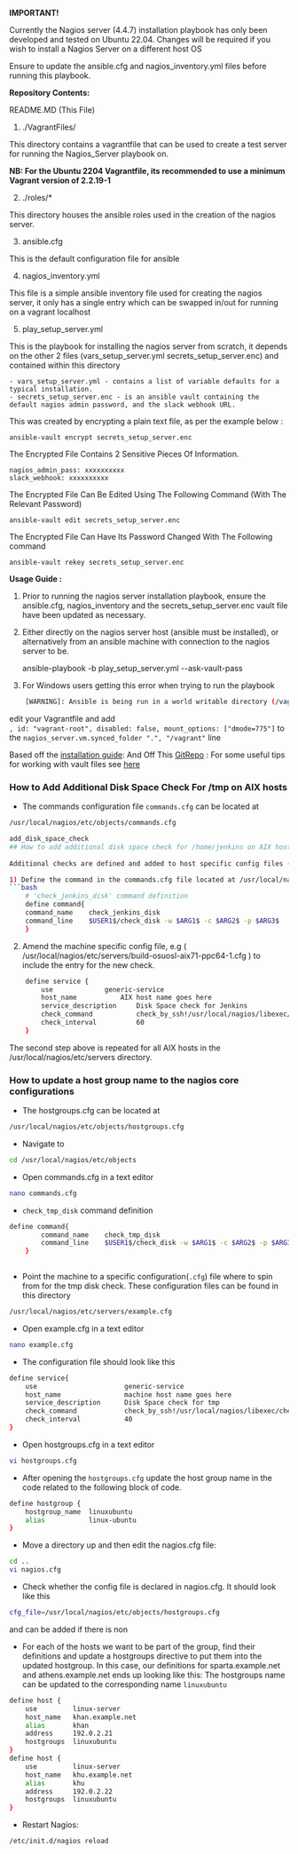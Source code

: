 **IMPORTANT!**

Currently the Nagios server (4.4.7) installation playbook has only been developed and tested on Ubuntu 22.04. Changes will be required if you wish to install a Nagios Server on a different host OS

Ensure to update the ansible.cfg and nagios_inventory.yml files before running this playbook.

**Repository Contents:**

README.MD (This File)

1) ./VagrantFiles/

  This directory contains a vagrantfile that can be used to create a test server for running the Nagios_Server playbook on.

  **NB: For the Ubuntu 2204 Vagrantfile, its recommended to use a minimum Vagrant version of 2.2.19-1**

2) ./roles/*

This directory houses the ansible roles used in the creation of the nagios server.

3) ansible.cfg

This is the default configuration file for ansible

4) nagios_inventory.yml

This file is a simple ansible inventory file used for creating the nagios server, it only has a single entry which can be swapped in/out for running on a vagrant localhost

5)  play_setup_server.yml

This is the playbook for installing the nagios server from scratch, it depends on the other 2 files (vars_setup_server.yml secrets_setup_server.enc) and contained within this directory

    - vars_setup_server.yml - contains a list of variable defaults for a typical installation.
    - secrets_setup_server.enc - is an ansible vault containing the default nagios admin password, and the slack webhook URL.

This was created by encrypting a plain text file, as per the example below :

    ansible-vault encrypt secrets_setup_server.enc

The Encrypted File Contains 2 Sensitive Pieces Of Information.

    nagios_admin_pass: xxxxxxxxxx
    slack_webhook: xxxxxxxxxx

The Encrypted File Can Be Edited Using The Following Command (With The Relevant Password)

    ansible-vault edit secrets_setup_server.enc

The Encrypted File Can Have Its Password Changed With The Following command

    ansible-vault rekey secrets_setup_server.enc


**Usage Guide :**

1) Prior to running the nagios server installation playbook, ensure the ansible.cfg, nagios_inventory and the secrets_setup_server.enc vault file have been updated as necessary.

2) Either directly on the nagios server host (ansible must be installed), or alternatively from an ansible machine with connection to the nagios server to be.

    ansible-playbook -b play_setup_server.yml --ask-vault-pass  
3) For Windows users getting this error when trying to run the playbook
```bash
	[WARNING]: Ansible is being run in a world writable directory (/vagrant), ignoring it as an ansible.cfg source
```
edit your Vagrantfile and add  
`, id: "vagrant-root", disabled: false, mount_options: ["dmode=775"]`
to the `nagios_server.vm.synced_folder ".", "/vagrant"` line

Based off the [installation guide](https://support.nagios.com/kb/article/nagios-core-installing-nagios-core-from-source-96.html):
And Off This [GitRepo](https://github.com/Willsparker/AnsibleBoilerPlates/tree/main/Nagios) :
For some useful tips for working with vault files see [here](https://docs.ansible.com/ansible/latest/user_guide/vault.html)

### How to Add Additional Disk Space Check For /tmp on AIX hosts

* The commands configuration file `commands.cfg` can be located at

```bash
/usr/local/nagios/etc/objects/commands.cfg

add_disk_space_check
## How to add additional disk space check for /home/jenkins on AIX hosts.
  
Additional checks are defined and added to host specific config files (located in the /usr/local/nagios/etc/servers directory) in the Nagios monitoring server. The steps include :

1) Define the command in the commands.cfg file located at /usr/local/nagios/etc/objects/commands.cfg :  
```bash
	# 'check_jenkins_disk' command definition
	define command{
	command_name	check_jenkins_disk
	command_line	$USER1$/check_disk -w $ARG1$ -c $ARG2$ -p $ARG3$
	}
```
2) Amend the machine specific config file, e.g ( /usr/local/nagios/etc/servers/build-osuosl-aix71-ppc64-1.cfg ) to include the entry for the new check.  

```bash
	define service {
		use				generic-service
		host_name			AIX host name goes here
		service_description		Disk Space check for Jenkins
		check_command			check_by_ssh!/usr/local/nagios/libexec/check_disk -w 20% -c 10% -p /home/jenkins
		check_interval			60
	}
```  
The second step above is repeated for all AIX hosts in the /usr/local/nagios/etc/servers directory.  

### How to update a host group name to the nagios core configurations

* The hostgroups.cfg can be located at

```bash
/usr/local/nagios/etc/objects/hostgroups.cfg
```

* Navigate to

```bash
cd /usr/local/nagios/etc/objects
```

* Open commands.cfg in a text editor

```bash
nano commands.cfg
```

* `check_tmp_disk` command definition

```bash
define command{
	    command_name	check_tmp_disk
	    command_line	$USER1$/check_disk -w $ARG1$ -c $ARG2$ -p $ARG3$
	}
    
```
* Point the machine to a specific configuration(`.cfg`) file where to spin from for the tmp disk check. These configuration files can be found in this directory

```bash
/usr/local/nagios/etc/servers/example.cfg
```

* Open example.cfg in a text editor

```bash
nano example.cfg
```

* The configuration file should look like this

```bash
define service{
    use                      generic-service
    host_name                machine host name goes here
    service_description      Disk Space check for tmp
    check_command            check_by_ssh!/usr/local/nagios/libexec/check_disk -w 20% -c 10% -p /tmp
    check_interval           40
}
```

* Open hostgroups.cfg in a text editor

```bash
vi hostgroups.cfg
```

* After opening the `hostgroups.cfg` update the host group name in the code related to the following block of code.

```bash
define hostgroup {
    hostgroup_name  linuxubuntu
    alias           linux-ubuntu
}
```

* Move a directory up and then edit the nagios.cfg file:

```bash
cd ..
vi nagios.cfg
```

* Check whether the config file is declared in nagios.cfg. It should look like this

```bash
cfg_file=/usr/local/nagios/etc/objects/hostgroups.cfg
```

and can be added if there is non

* For each of the hosts we want to be part of the group, find their definitions and update a hostgroups directive to put them into the updated hostgroup. In this case, our definitions for sparta.example.net and athens.example.net ends up looking like this: The hostgroups name can be updated to the corresponding name `linuxubuntu`

```bash
define host {
    use         linux-server
    host_name   khan.example.net
    alias       khan
    address     192.0.2.21
    hostgroups  linuxubuntu
}
define host {
    use         linux-server
    host_name   khu.example.net
    alias       khu
    address     192.0.2.22
    hostgroups  linuxubuntu
}
```

* Restart Nagios:

```bash
/etc/init.d/nagios reload
```

